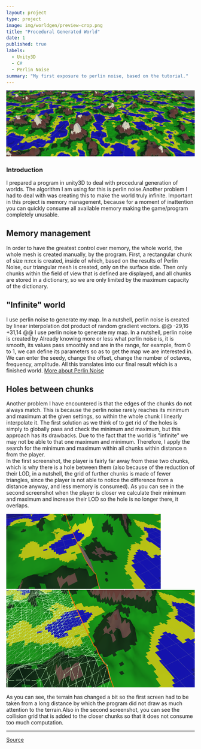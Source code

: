 ```yaml
---
layout: project
type: project
image: img/worldgen/preview-crop.png
title: "Procedural Generated World"
date: 1
published: true
labels:
  - Unity3D
  - C#
  - Perlin Noise
summary: "My first exposure to perlin noise, based on the tutorial."
---
```


<img class="img-fluid" src="../img/worldgen/banner.png">

<h3>Introduction</h3>
I prepared a program in unity3D to deal with procedural generation of worlds. The algorithm I am using for this is perlin noise.Another problem I had to deal with was creating this to make the world truly infinite. Important in this project is memory management, because for a moment of inattention you can quickly consume all available memory making the game/program completely unusable.

<h2>Memory management</h2>

In order to have the greatest control over memory, the whole world, the whole mesh is created manually, by the program. First, a rectangular chunk of size n:n:x is created, inside of which, based on the results of Perlin Noise, our triangular mesh is created, only on the surface side. Then only chunks within the field of view that is defined are displayed, and all chunks are stored in a dictionary, so we are only limited by the maximum capacity of the dictionary.

<h2>"Infinite" world</h2>
I use perlin noise to generate my map. In a nutshell, perlin noise is created by linear interpolation dot product of random gradient vectors.
	@@ -29,16 +31,14 @@ I use perlin noise to generate my map. In a nutshell, perlin noise is created by
Already knowing more or less what perlin noise is, it is smooth, its values pass smoothly and are in the range, for example, from 0 to 1, we can define its parameters so as to get the map we are interested in. We can enter the seedy, change the offset, change the number of octaves, frequency, amplitude. All this translates into our final result which is a finished world.
<a href="https://libnoise.sourceforge.net/glossary/index.html#perlinnoise">More about Perlin Noise</a>

<h2>Holes between chunks</h2>

Another problem I have encountered is that the edges of the chunks do not always match. This is because the perlin noise rarely reaches its minimum and maximum at the given settings, so within the whole chunk I linearly interpolate it. The first solution as we think of to get rid of the holes is simply to globally pass and check the minimum and maximum, but this approach has its drawbacks. Due to the fact that the world is "infinite" we may not be able to that one maximum and minimum. Therefore, I apply the search for the minimum and maximum within all chunks within distance n from the player.<br>
In the first screenshot, the player is fairly far away from these two chunks, which is why there is a hole between them (also because of the reduction of their LOD, in a nutshell, the grid of further chunks is made of fewer triangles, since the player is not able to notice the difference from a distance anyway, and less memory is consumed). As you can see in the second screenshot when the player is closer we calculate their minimum and maximum and increase their LOD so the hole is no longer there, it overlaps.

<img class="img-fluid" src="../img/worldgen/before.png" width="82%">
<img class="img-fluid" src="../img/worldgen/after.png">

As you can see, the terrain has changed a bit so the first screen had to be taken from a long distance by which the program did not draw as much attention to the terrain.Also in the second screenshot, you can see the collision grid that is added to the closer chunks so that it does not consume too much computation.

<hr>

<a href="https://github.com/MyKarcio123/ProceduralGeneraterWorld"><i class="large github icon "></i>Source</a>